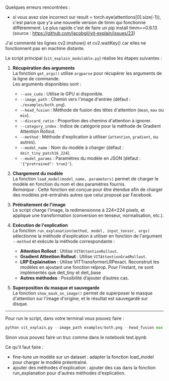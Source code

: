 Quelques erreurs rencontrées : 
- si vous avez size incorrect sur  result = torch.eye(attentions[0].size(-1)), c'est parce que y'a une nouvelle version de timm qui fonctionne différemment. Le plus rapide c'est de faire un pip install timm==0.6.13 (source : https://github.com/jacobgil/vit-explain/issues/23)


J'ai commenté les lignes cv2.imshow() et cv2.waitKey() car elles ne fonctionnent pas en machine distante.


Le script principal (`vit_explain_modulable.py`) réalise les étapes suivantes :

1. **Récupération des arguments**  
   La fonction `get_args()` utilise `argparse` pour récupérer les arguments de la ligne de commande.  
   Les arguments disponibles sont :

   - `--use_cuda` : Utilise le GPU si disponible.
   - `--image_path` : Chemin vers l'image d'entrée (défaut : `./examples/both.png`).
   - `--head_fusion` : Méthode de fusion des têtes d'attention (`mean`, `max` ou `min`).
   - `--discard_ratio` : Proportion des chemins d'attention à ignorer.
   - `--category_index` : Indice de catégorie pour la méthode de Gradient Attention Rollout.
   - `--method` : Méthode d'explication à utiliser (`attention`, `gradient`, ou autres).
   - `--model_name` : Nom du modèle à charger (défaut : `deit_tiny_patch16_224`).
   - `--model_params` : Paramètres du modèle en JSON (défaut : `'{"pretrained": true}'`).

2. **Chargement du modèle**  
   La fonction `load_model(model_name, parameters)` permet de charger le modèle en fonction du nom et des paramètres fournis.  
   *Remarque :* Cette fonction est conçue pour être étendue afin de charger des modèles pré-entraînés autres que celui proposé par Facebook.

3. **Prétraitement de l'image**  
   Le script charge l'image, la redimensionne à 224×224 pixels, et applique une transformation (conversion en tenseur, normalisation, etc.).

4. **Exécution de l'explication**  
   La fonction `run_explanation(method, model, input_tensor, args)` sélectionne la méthode d'explication à utiliser en fonction de l'argument `--method` et exécute la méthode correspondante :
   - **Attention Rollout** : Utilise `VITAttentionRollout`.
   - **Gradient Attention Rollout** : Utilise `VITAttentionGradRollout`.
   - **LRP Explaination** : Utilise VITTransformerLRPexact. Reconstruit les modèles en ajoutant une fonction relprop. Pour l'instant, ne sont implémentés que deit_tiny et deit_base
   - **Autres méthodes** : Possibilité d’ajouter d’autres cas.

5. **Superposition du masque et sauvegarde**  
   La fonction `show_mask_on_image()` permet de superposer le masque d'attention sur l'image d'origine, et le résultat est sauvegardé sur disque.

---

Pour run le script, dans votre terminal vous pouvez faire : 

``` python
python vit_explain.py --image_path examples/both.png --head_fusion max --discard_ratio 0.9 --use_cuda --method attention 
``` 

Sinon vous pouvez faire un truc comme dans le notebook test.ipynb

Ce qu'il faut faire : 
- fine-tune un modèle sur un dataset : adapter la fonction load_model pour charger le modèle préentrainé. 
- ajouter des méthodes d'explication : ajouter des cas dans la fonction run_explanation pour d'autres méthodes d'explication.
